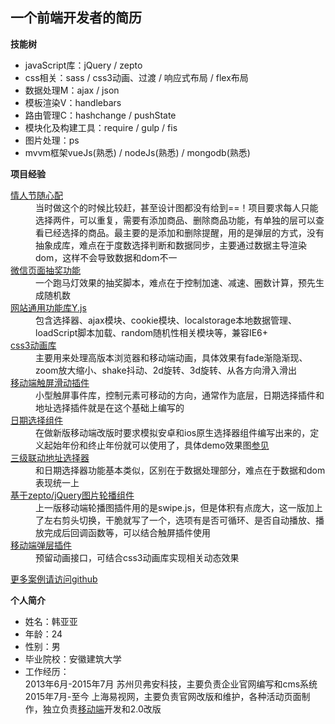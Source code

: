 <h2>一个前端开发者的简历</h2>
<b>技能树</b>
<ul>
  <li>javaScript库：jQuery / zepto</li>
  <li>css相关：sass / css3动画、过渡 / 响应式布局 / flex布局</li>
  <li>数据处理M：ajax / json</li>
  <li>模板渲染V：handlebars</li>
  <li>路由管理C：hashchange / pushState</li>
  <li>模块化及构建工具：require / gulp / fis</li>
  <li>图片处理：ps</li>
  <li>mvvm框架vueJs(熟悉) / nodeJs(熟悉) / mongodb(熟悉)</li>
</ul>
<b>项目经验</b>
<dl>
  <dt><a href="http://m.easeeyes.com/active160214.html">情人节随心配</a></dt>
  <dd>
    当时做这个的时候比较赶，甚至设计图都没有给到==！项目要求每人只能选择两件，可以重复，需要有添加商品、删除商品功能，有单独的层可以查看已经选择的商品。最主要的是添加和删除提醒，用的是弹层的方式，没有抽象成库，难点在于度数选择判断和数据同步，主要通过数据主导渲染dom，这样不会导致数据和dom不一
  </dd>
  <dt><a href="http://m.easeeyes.com/active20160205.html#rd?sukey=014c68f407f2d3e181b6b5e665f26ab7971fdd301c4d17823f975b653b1d0bf6b518637bdddc609e94c63577bb8c7022">微信页面抽奖功能</a></dt>
  <dd>
    一个跑马灯效果的抽奖脚本，难点在于控制加速、减速、圈数计算，预先生成随机数
  </dd>
  <dt><a href="https://github.com/aduck/YJS/blob/master/Y.js">网站通用功能库Y.js</a></dt>
  <dd>
    包含选择器、ajax模块、cookie模块、localstorage本地数据管理、loadScript脚本加载、random随机性相关模块等，兼容IE6+
  </dd>
  <dt><a href="https://github.com/aduck/datePick/blob/master/ani.css">css3动画库</a></dt>
  <dd>
    主要用来处理高版本浏览器和移动端动画，具体效果有fade渐隐渐现、zoom放大缩小、shake抖动、2d旋转、3d旋转、从各方向滑入滑出
  </dd>
  <dt><a href="https://github.com/aduck/datePick/blob/master/js/tmAble.js">移动端触屏滑动插件</a></dt>
  <dd>
    小型触屏事件库，控制元素可移动的方向，通常作为底层，日期选择插件和地址选择插件就是在这个基础上编写的
  </dd>
  <dt><a href="https://github.com/aduck/datePick/blob/master/js/datePick.js">日期选择组件</a></dt>
  <dd>
    在做新版移动端改版时要求模拟安卓和ios原生选择器组件编写出来的，定义起始年份和终止年份就可以使用了，具体demo效果图<a href="https://github.com/aduck/datePick/blob/master/demo.png">参见</a>
  </dd>
  <dt><a href="https://github.com/aduck/wap_bf160323/blob/master/areaSelect.js">三级联动地址选择器</a></dt>
  <dd>
    和日期选择器功能基本类似，区别在于数据处理部分，难点在于数据和dom表现统一上
  </dd>
  <dt><a href="https://github.com/aduck/wap_bf160323/blob/master/pics.js">基于zepto/jQuery图片轮播组件</a></dt>
  <dd>
    上一版移动端轮播图插件用的是swipe.js，但是体积有点庞大，这一版加上了左右剪头切换，干脆就写了一个，选项有是否可循环、是否自动播放、播放完成后回调函数等，可以结合触屏插件使用
  </dd>
  <dt><a href="https://github.com/aduck/wap_bf160323/blob/master/pop.js">移动端弹层插件</a></dt>
  <dd>预留动画接口，可结合css3动画库实现相关动态效果</dd>
</dl>
<a href="https://github.com/aduck">更多案例请访问github</a>

<b>个人简介</b>
<ul>
  <li>姓名：韩亚亚</li>
  <li>年龄：24</li>
  <li>性别：男</li>
  <li>毕业院校：安徽建筑大学</li>
  <li>工作经历：<br />
    2013年6月-2015年7月 苏州贝弗安科技，主要负责企业官网编写和cms系统<br />
    2015年7月-至今 上海易视网，主要负责官网改版和维护，各种活动页面制作，独立负责<a href="http://m.easeeyes.com">移动端</a>开发和2.0改版
  </li>
</ul>
